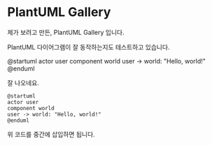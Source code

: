 # PlantUML Gallery

제가 보려고 만든, PlantUML Gallery 입니다.

PlantUML 다이어그램이 잘 동작하는지도 테스트하고 있습니다.

@startuml
actor user
component world
user -> world: "Hello, world!"
@enduml

잘 나오네요.

```
@startuml
actor user
component world
user -> world: "Hello, world!"
@enduml
```

위 코드를 중간에 삽입하면 됩니다.